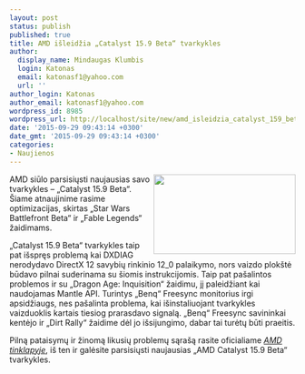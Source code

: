```yaml
---
layout: post
status: publish
published: true
title: AMD išleidžia „Catalyst 15.9 Beta“ tvarkykles
author:
  display_name: Mindaugas Klumbis
  login: Katonas
  email: katonasf1@yahoo.com
  url: ''
author_login: Katonas
author_email: katonasf1@yahoo.com
wordpress_id: 8985
wordpress_url: http://localhost/site/new/amd_isleidzia_catalyst_159_beta_tvarkykles/
date: '2015-09-29 09:43:14 +0300'
date_gmt: '2015-09-29 09:43:14 +0300'
categories:
- Naujienos
---
```

<p>
	<img alt="" src="http://technews.lt/userfiles/Fable-Legends-635x356.jpeg" style="width: 250px; height: 140px; float: right;" />AMD siūlo parsisiųsti naujausias savo tvarkykles &ndash; &bdquo;Catalyst 15.9 Beta&ldquo;. &Scaron;iame atnaujinime rasime optimizacijas, skirtas &bdquo;Star Wars Battlefront Beta&ldquo; ir &bdquo;Fable Legends&ldquo; žaidimams.</p>
<p>
	&bdquo;Catalyst 15.9 Beta&ldquo; tvarkykles taip pat i&scaron;spręs problemą kai DXDIAG nerodydavo DirectX 12 savybių rinkinio 12_0 palaikymo, nors vaizdo plok&scaron;tė būdavo pilnai suderinama su &scaron;iomis instrukcijomis. Taip pat pa&scaron;alintos problemos ir su &bdquo;Dragon Age: Inquisition&ldquo; žaidimu, jį paleidžiant kai naudojamas Mantle API. Turintys &bdquo;Benq&ldquo; Freesync monitorius irgi apsidžiaugs, nes pa&scaron;alinta problema, kai i&scaron;instaliuojant tvarkykles vaizduoklis kartais tiesiog prarasdavo signalą. &bdquo;Benq&ldquo; Freesync savininkai kentėjo ir &bdquo;Dirt Rally&ldquo; žaidime dėl jo i&scaron;sijungimo, dabar tai turėtų būti praeitis.</p>
<p>
	Pilną pataisymų ir žinomą likusių problemų sąra&scaron;ą rasite oficialiame <em><a href="http://support.amd.com/en-us/kb-articles/Pages/latest-catalyst-windows-beta.aspx">AMD tinklapyje</a></em>, i&scaron; ten ir galėsite parsisiųsti naujausias &bdquo;AMD Catalyst 15.9 Beta&ldquo; tvarkykles.</p>
